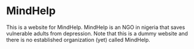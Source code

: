# MindHelp
This is a website for MindHelp. MindHelp is an NGO in nigeria that saves vulnerable adults from depression. 
Note that this is a dummy website and there is no established organization (yet) called MindHelp.

